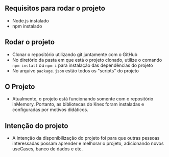 ## Requisitos para rodar o projeto
- Node.js instalado
- npm instalado

## Rodar o projeto
- Clonar o repositório utilizando git juntamente com o GitHub
- No diretório da pasta em que está o projeto clonado, utilize o comando `npm install` ou `npm i` para instalação das dependências do projeto
- No arquivo `package.json` estão todos os "scripts" do projeto

## O Projeto
- Atualmente, o projeto está funcionando somente com o repositório inMemory. Portanto, as bibliotecas do Knex foram instaladas e configuradas por motivos didáticos.

## Intenção do projeto
- A intenção da disponibilização do projeto foi para que outras pessoas interessadas possam aprender e melhorar o projeto, adicionando novos useCases, banco de dados e etc.
